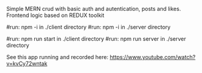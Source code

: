 Simple MERN crud with basic auth and autentication, posts and likes. Frontend logic based on REDUX toolkit

#run: npm -i in ./client directory
#run: npm -i in ./server directory

#run: npm run start in ./client directory
#run: npm run server in ./server directory

See this app running and recorded here:  https://www.youtube.com/watch?v=kvCy72wntak
